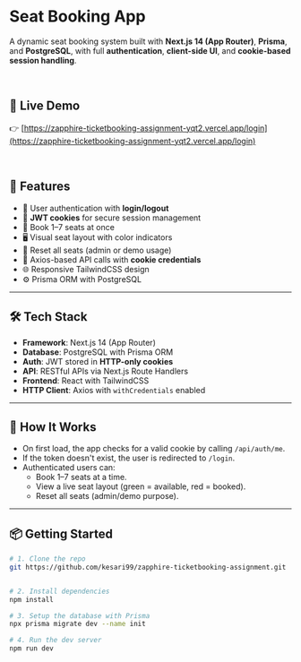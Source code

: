 #  Seat Booking App

A dynamic seat booking system built with **Next.js 14 (App Router)**, **Prisma**, and **PostgreSQL**, with full **authentication**, **client-side UI**, and **cookie-based session handling**.

<br/>

## 🚀 Live Demo

👉 [https://zapphire-ticketbooking-assignment-yqt2.vercel.app/login](https://zapphire-ticketbooking-assignment-yqt2.vercel.app/login)

<br/>

## 🚀 Features

- 🔐 User authentication with **login/logout**
- 🍪 **JWT cookies** for secure session management
- 💺 Book 1–7 seats at once
- 🖥️ Visual seat layout with color indicators
- 🔁 Reset all seats (admin or demo usage)
- 📡 Axios-based API calls with **cookie credentials**
- 🌐 Responsive TailwindCSS design
- ⚙️ Prisma ORM with PostgreSQL

---

## 🛠️ Tech Stack

- **Framework**: Next.js 14 (App Router)
- **Database**: PostgreSQL with Prisma ORM
- **Auth**: JWT stored in **HTTP-only cookies**
- **API**: RESTful APIs via Next.js Route Handlers
- **Frontend**: React with TailwindCSS
- **HTTP Client**: Axios with `withCredentials` enabled

---

## 🧠 How It Works

- On first load, the app checks for a valid cookie by calling `/api/auth/me`.
- If the token doesn't exist, the user is redirected to `/login`.
- Authenticated users can:
  - Book 1–7 seats at a time.
  - View a live seat layout (green = available, red = booked).
  - Reset all seats (admin/demo purpose).

---

## 📦 Getting Started

```bash
# 1. Clone the repo
git https://github.com/kesari99/zapphire-ticketbooking-assignment.git


# 2. Install dependencies
npm install

# 3. Setup the database with Prisma
npx prisma migrate dev --name init

# 4. Run the dev server
npm run dev
